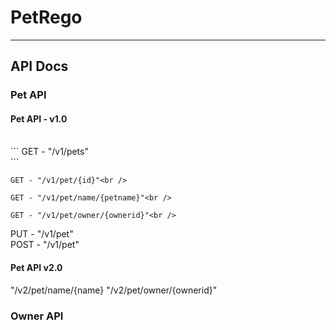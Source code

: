 # PetRego
---

<h2> API Docs </h2>
<h3> Pet API </h3>

<h4> Pet API - v1.0</h4><br />
```
GET - "/v1/pets"<br />
```

```
GET - "/v1/pet/{id}"<br />
```

```
GET - "/v1/pet/name/{petname}"<br />

```

```
GET - "/v1/pet/owner/{ownerid}"<br />
```

PUT - "/v1/pet"<br />
POST - "/v1/pet"<br />

<h4>Pet API v2.0</h4>
"/v2/pet/name/{name}
"/v2/pet/owner/{ownerid}"

<h3> Owner API </h3>
